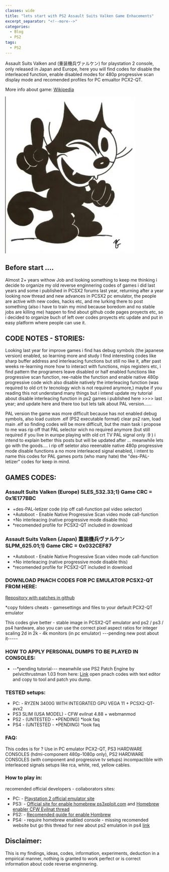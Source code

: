 ```yaml
---
classes: wide
title: "lets start with PS2 Assault Suits Valken Game Enhacements"
excerpt_separator: "<!--more-->"
categories:
  - Blog
  - PS2
tags:
  - PS2
---
```


Assault Suits Valken and (重装機兵ヴァルケン) for playstation 2 console, only released in Japan and Europe, here you will find codes for disable the interleaced function, enable disabled modes for 480p progressive scan display mode and recomended profiles for PC emualtor PCX2-QT.

More info about game: [Wikipedia](https://en.wikipedia.org/wiki/Assault_Suits_Valken)

<!--more-->

![alt](https://github.com/felixthecat1970/gamepatches-blog/blob/gh-pages/assets/images/felixthecat.png)

<!--![]Assault Suits Valken (Europe)  |     重装機兵ヴァルケン (Japan)
:-----------------------------:|:-----------------------------:
(https://github.com/felixthecat1970/gamepatches-blog/blob/gh-pages/assets/images/asv-eu.jpg)  |  ![](https://github.com/felixthecat1970/gamepatches-blog/blob/gh-pages/assets/images/asv-jp.jpg)-->

## Before start ....
Almost 2+ years withow Job and looking something to keep me thinking i decide to organize my old reverse enginnering codes of games i did last years and some i published in PCSX2 forums last year, returning after a year looking now thread and new advances in PCSX2 pc emulator, the people are active with new codes, hacks etc, and me lurking there to post something (also i have to train my mind because boredom and no stable jobs are killing me) happen to find about github code pages proyects etc, so i decided to organize buch of left over codes proyects etc update and put in easy platform where people can use it.

## CODE NOTES - STORIES:
Looking last year for improve games i find has debug symbols (the japanese version) enabled, so learning more and study I find interesting codes like sharp buffer address and interleacing functions but still no like it, after past weeks re-learning more how to interact with functions, mips registers etc, i find pattern the programers leave disabled or half enabled functions like progressive scan function, ree-nable the function and enable native 480p progressive code wich also disable natively the interleacing function (was required to old crt tv tecnology wich is not required anymore,) maybe if you reading this not understand many things but i intend update my tutorial about disable interleacing function in ps2 games i published here >>>>  last year; and update here and there too but lets talk about PAL version......

PAL version the game was more difficult because has not enabled debug symbols, also load custom .elf (PS2 executable format) clear ps2 ram, load main .elf so finding codes will be more difficult, but the main task i propose to me was rip off that PAL selector wich no required anymore (but still required if you live in europe playing with old crt TV PAL signal only :9  ) i intend to explain better this posts but will be updated after ... meanwhile lets go with the goods.... i rip off seletor also reeenable native 480p progressive mode disable functions a no more interleaced signal enabled, i intent to name this codes for PAL games ports (who many hate) the "des-PAL-letizer" codes for keep in mind.

## GAMES CODES:

### Assault Suits Valken (Europe) SLES_532.33;1) Game CRC = 0x1E177BBC

- +des-PAL-letizer code (rip off call-function pal video selector)
- +Autoboot - Enable Native Progressive Scan video mode call-function
- +No interleacing (native progressive mode disable this)
- *recomended profile for PCSX2-QT included in download

### Assault Suits Valken (Japan) 重装機兵ヴァルケン SLPM_625.01;1) Game CRC = 0x032CEF87
- +Autoboot - Enable Native Progressive Scan video mode call-function
- +No interleacing (native progressive mode disable this)
- *recomended profile for PCSX2-QT included in download

### DOWNLOAD PNACH CODES FOR PC EMULATOR PCSX2-QT FROM HERE:
[Repository with patches in github](https://github.com/felixthecat1970/gamepatches/tree/main/Playstation_2)

*copy folders cheats - gamesettings and files to your default PCX2-QT emulator 

This codes give better - stable image in PCSX2-QT emulator and ps2 / ps3 / ps4 hardware, also you can use the correct pixel aspect ratios for integer scaling 2d in 2k - 4k monitors (in pc emulator) ---pending new post about it-----

### HOW TO APPLY PERSONAL DUMPS TO BE PLAYED IN CONSOLES:
- --*pending tutorial---
meanwhile use PS2 Patch Engine by pelvicthrustman 1.03 from here:
[Link](https://www.psx-place.com/resources/ps2-patch-engine-by-pelvicthrustman.694/)
open pnach codes with text editor and copy to tool and patch you dump.

### TESTED setups:
- PC: - RYZEN 3400G WITH INTEGRATED GPU VEGA 11 + PCSX2-QT-avx2 
- PS3 SLIM (USA MODEL) - CFW evilnat 4.88 + webmanmod
- PS2 - (UNTESTED - *PENDING) *look faq
- PS4 - (UNTESTED - *PENDING) *look faq

### FAQ:
This codes is for ?
Use in PC emulator PCX2-QT, PS3 HARDWARE CONSOLES (hdmi-component 480p-1080p only), PS2 HARDWARE CONSOLES (with component and progressive tv setups) incompactible with interleaced signals setups like rca, white, red, yellow cables.

### How to play in:
recomended official developers - collaborators sites:
- PC: - [Playstation 2 official emulator site](https://pcsx2.net/)
- PS3: - [Official site for enable homebrew ps3xploit.com](http://ps3xploit.com/) and [Homebrew enabler CFW Evilnat thread](https://www.psx-place.com/threads/4-89-evilnat-cfw-w-cobra-v8-3-cex-nobd-nobt-builds.37272/)
- PS2: - [Recomended guide for enable Hombrew](https://www.psx-place.com/threads/tutorial-the-great-ps2-aio-guide.30219/)
- PS4: - require homebrew enabled console - missing recomended website but go this thread for new about ps2 emulation in ps4 [link](https://www.psx-place.com/threads/research-ps2-emulator-configuration-on-ps4.16131/)

## Disclaimer:
This is my findings, ideas, codes, information, experiments, deduction in a empirical manner, nothing is granted to work perfect or is correct information about code reverse enginnering. 


